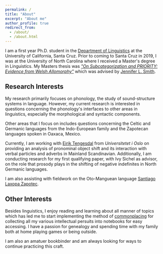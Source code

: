 ```yaml
---
permalink: /
title: "About"
excerpt: "About me"
author_profile: true
redirect_from: 
  - /about/
  - /about.html
---
```


I am a first year Ph.D. student in the [Department of Linguistics](https://linguistics.ucsc.edu/) at the University of California, Santa Cruz. Prior to coming to Santa Cruz in 2019, I was at the University of North Carolina where I received a Master's degree in Linguistics. My Masters thesis was *["On Subcategorization and PRIORITY: Evidence from Welsh Allomorphy"](https://doi.org/10.17615/td9g-v269)* which was advised by [Jennifer L. Smith](https://users.castle.unc.edu/~jlsmith/).

## Research Interests

My research primarily focuses on phonology, the study of sound-structure systems in language. However, my current research is interested in questions concerning the phonology's interfaces to other areas in linguistics, especially the morphological and syntactic components.

Other areas that I focus on includes questions concerning the Celtic and Germanic languages from the Indo-European family and the Zapotecan languages spoken in Oaxaca, Mexico.

Currently, I am working with [Eirik Tengesdal](https://www.hf.uio.no/iln/english/people/aca/scandinavian-languages/temporary/eirikten/) from *Universitetet i Oslo* on providing an analysis of pronominal object shift and its interaction with verbal particles and adverbs in Mainland Scandinavian. Additionally, I am conducting research for my first qualifying paper, with Ivy Sichel as advisor, on the role that prosody plays in the shifting of negative indefinites in North Germanic languages.

I am also assisting with fieldwork on the Oto-Manguean language [Santiago Laxopa Zapotec](http://zapotec.ucsc.edu/).

## Other Interests

Besides linguistics, I enjoy reading and learning about all manner of topics which has led me to start implementing the method of [commonplacing](https://en.wikipedia.org/wiki/Commonplace_book) for collecting all my various intellectual persuits into notebooks for easy accessing. I have a passion for genealogy and spending time with my family both at home playing games or being outside.

I am also an amatuer bookbinder and am always looking for ways to continue practicing this craft.
